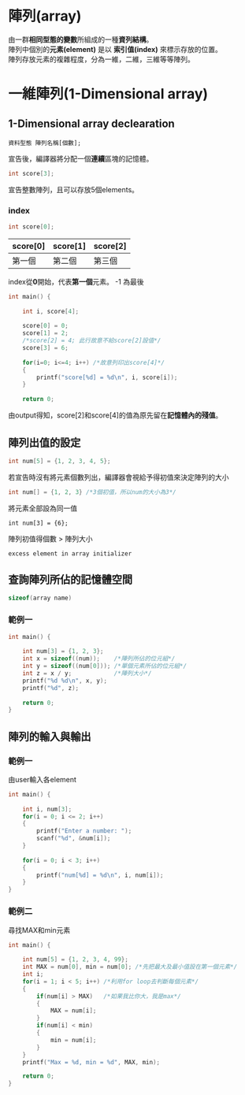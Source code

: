 # 陣列(array)
由一群**相同型態的變數**所組成的一種**資列結構**。  
陣列中個別的**元素(element)** 是以 **索引值(index)** 來標示存放的位置。    
陣列存放元素的複雜程度，分為一維，二維，三維等等陣列。  



# 一維陣列(1-Dimensional array)
## 1-Dimensional array declearation
```
資料型態 陣列名稱[個數];
```
宣告後，編譯器將分配一個**連續**區塊的記憶體。
```c
int score[3];
```
宣告整數陣列，且可以存放5個elements。

### index
```c
int score[0];
```
|score[0]|score[1]|score[2]|
|--------|--------|--------|
|第一個|第二個|第三個|
index從**0**開始，代表**第一個**元素。 
-1 為最後

```c
int main() {
    
    int i, score[4];
    
    score[0] = 0;
    score[1] = 2;
    /*score[2] = 4; 此行故意不給score[2]設值*/
    score[3] = 6;
    
    for(i=0; i<=4; i++) /*故意列印出score[4]*/
    {
        printf("score[%d] = %d\n", i, score[i]);
    }
    
    return 0;
```
由output得知，score[2]和score[4]的值為原先留在**記憶體內的殘值**。
## 陣列出值的設定
```c
int num[5] = {1, 2, 3, 4, 5};
```

若宣告時沒有將元素個數列出，編譯器會視給予得初值來決定陣列的大小
```c
int num[] = {1, 2, 3} /*3個初值，所以num的大小為3*/
```

將元素全部設為同一值
```
int num[3] = {6};
```

陣列初值得個數 > 陣列大小
```
excess element in array initializer
```

## 查詢陣列所佔的記憶體空間
```c
sizeof(array name)
```

### 範例一
```c
int main() {
    
    int num[3] = {1, 2, 3};
    int x = sizeof((num));    /*陣列所佔的位元組*/
    int y = sizeof((num[0])); /*單個元素所佔的位元組*/
    int z = x / y;            /*陣列大小*/
    printf("%d %d\n", x, y);
    printf("%d", z);
    
    return 0;
}
```

## 陣列的輸入與輸出
### 範例一 
由user輸入各element
```c
int main() {
    
    int i, num[3];
    for(i = 0; i <= 2; i++)
    {
        printf("Enter a number: ");
        scanf("%d", &num[i]);
    }
    
    for(i = 0; i < 3; i++)
    {
        printf("num[%d] = %d\n", i, num[i]);
    }
}

```
### 範例二
尋找MAX和min元素
```c
int main() {
    
    int num[5] = {1, 2, 3, 4, 99};
    int MAX = num[0], min = num[0]; /*先把最大及最小值設在第一個元素*/
    int i;
    for(i = 1; i < 5; i++) /*利用for loop去判斷每個元素*/
    {
        if(num[i] > MAX)   /*如果我比你大，我是max*/
        {
            MAX = num[i];
        }
        if(num[i] < min)
        {
            min = num[i];
        }
    }
    printf("Max = %d, min = %d", MAX, min);

    return 0;
}
```
